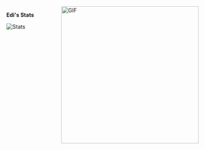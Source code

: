 <img align="right" alt="GIF" src="https://lh3.googleusercontent.com/-aT9vJTmiPVk/X9OD0PKtRbI/AAAAAAAAAoo/CoOzSONsJhMJN73MXc9NySP_SodvEVqmwCLcBGAsYHQ/h1200/programming.gif" width="360px"/>

<div class="Stats">
  <p> <b> Edi's Stats </b> </p>
    <img alt="Stats" src="https://github-readme-stats.vercel.app/api/top-langs/?username=ediprekpalaj&layout=compact" />
